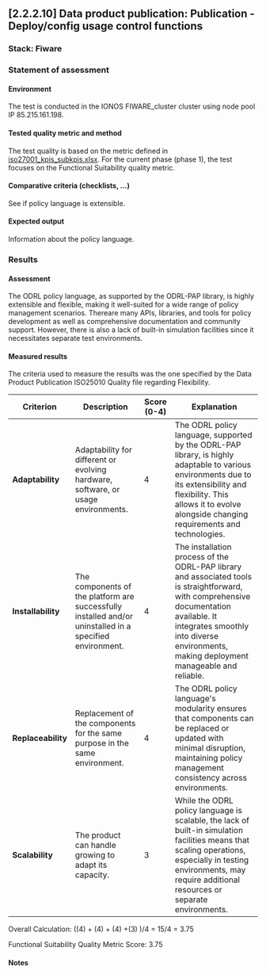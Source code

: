 ## [2.2.2.10] Data product publication: Publication - Deploy/config usage control functions
### Stack: Fiware

### Statement of assessment
#### Environment

The test is conducted in the IONOS FIWARE_cluster cluster using node pool IP 85.215.161.198.

#### Tested quality metric and method

The test quality is based on the metric defined in [iso27001_kpis_subkpis.xlsx](../../../../../design_decisions/background_info/iso27001_kpis_subkpis.xlsx). For the current phase (phase 1), the test focuses on the Functional Suitability quality metric.

#### Comparative criteria (checklists, ...)
See if  policy language is extensible.

#### Expected output
Information about the policy language. 

### Results
#### Assessment
The ODRL policy language, as supported by the ODRL-PAP library, is highly extensible and flexible, making it well-suited for a wide range of policy management scenarios.  Thereare many APIs, libraries, and tools for policy development as well as comprehensive documentation and community support. However, there is also a lack of built-in simulation facilities since it necessitates separate test environments.

#### Measured results

The criteria used to measure the results was the one specified by the Data Product Publication ISO25010 Quality file regarding Flexibility.

| **Criterion**      | **Description**                                                                 | **Score (0-4)** | **Explanation** |
|--------------------|---------------------------------------------------------------------------------|-----------------|-----------------|
| **Adaptability**   | Adaptability for different or evolving hardware, software, or usage environments. | 4               | The ODRL policy language, supported by the ODRL-PAP library, is highly adaptable to various environments due to its extensibility and flexibility. This allows it to evolve alongside changing requirements and technologies. |
| **Installability** | The components of the platform are successfully installed and/or uninstalled in a specified environment. | 4               | The installation process of the ODRL-PAP library and associated tools is straightforward, with comprehensive documentation available. It integrates smoothly into diverse environments, making deployment manageable and reliable. |
| **Replaceability** | Replacement of the components for the same purpose in the same environment.       | 4               | The ODRL policy language's modularity ensures that components can be replaced or updated with minimal disruption, maintaining policy management consistency across environments. |
| **Scalability**    | The product can handle growing to adapt its capacity.                             | 3               | While the ODRL policy language is scalable, the lack of built-in simulation facilities means that scaling operations, especially in testing environments, may require additional resources or separate environments. |


Overall Calculation:
((4) + (4) + (4) +(3) )/4 = 15/4 = 3.75

Functional Suitability Quality Metric Score: 3.75

#### Notes

